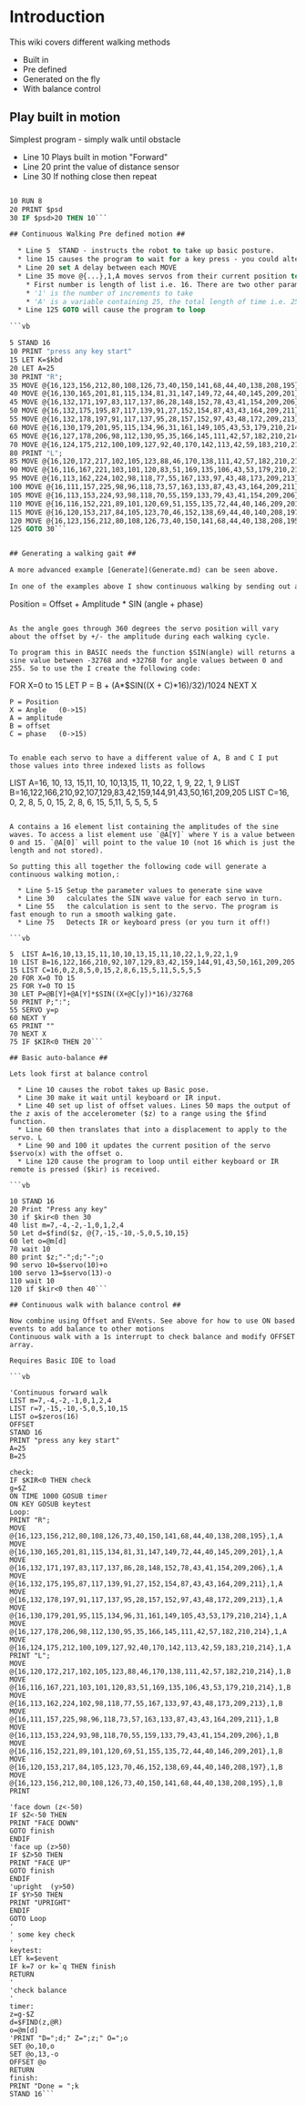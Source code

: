 # Introduction #

This wiki covers different walking methods
  * Built in
  * Pre defined
  * Generated on the fly
  * With balance control

## Play built in motion ##

Simplest program - simply walk until obstacle
  * Line 10 Plays built in motion "Forward"
  * Line 20 print the value of distance sensor
  * Line 30 If nothing close then repeat

```vb

10 RUN 8
20 PRINT $psd
30 IF $psd>20 THEN 10```

## Continuous Walking Pre defined motion ##

  * Line 5  STAND - instructs the robot to take up basic posture.
  * line 15 causes the program to wait for a key press - you could alternatively make it wait for IR remote by switch $KBD for $IR.
  * Line 20 set A delay between each MOVE
  * Line 35 move @{...},1,A moves servos from their current position to the new position, as specified in the list @{...}.
    * First number is length of list i.e. 16. There are two other parameters,
    * '1' is the number of increments to take
    * 'A' is a variable containing 25, the total length of time i.e. 25ms.
  * Line 125 GOTO will cause the program to loop

```vb

5 STAND 16
10 PRINT "press any key start"
15 LET K=$kbd
20 LET A=25
30 PRINT "R";
35 MOVE @{16,123,156,212,80,108,126,73,40,150,141,68,44,40,138,208,195},1,A
40 MOVE @{16,130,165,201,81,115,134,81,31,147,149,72,44,40,145,209,201},1,A
45 MOVE @{16,132,171,197,83,117,137,86,28,148,152,78,43,41,154,209,206},1,A
50 MOVE @{16,132,175,195,87,117,139,91,27,152,154,87,43,43,164,209,211},1,A
55 MOVE @{16,132,178,197,91,117,137,95,28,157,152,97,43,48,172,209,213},1,A
60 MOVE @{16,130,179,201,95,115,134,96,31,161,149,105,43,53,179,210,214},1,A
65 MOVE @{16,127,178,206,98,112,130,95,35,166,145,111,42,57,182,210,214},1,A
70 MOVE @{16,124,175,212,100,109,127,92,40,170,142,113,42,59,183,210,214},1,A
80 PRINT "L";
85 MOVE @{16,120,172,217,102,105,123,88,46,170,138,111,42,57,182,210,214},1,A
90 MOVE @{16,116,167,221,103,101,120,83,51,169,135,106,43,53,179,210,214},1,A
95 MOVE @{16,113,162,224,102,98,118,77,55,167,133,97,43,48,173,209,213},1,A
100 MOVE @{16,111,157,225,98,96,118,73,57,163,133,87,43,43,164,209,211},1,A
105 MOVE @{16,113,153,224,93,98,118,70,55,159,133,79,43,41,154,209,206},1,A
110 MOVE @{16,116,152,221,89,101,120,69,51,155,135,72,44,40,146,209,201},1,A
115 MOVE @{16,120,153,217,84,105,123,70,46,152,138,69,44,40,140,208,197},1,A
120 MOVE @{16,123,156,212,80,108,126,73,40,150,141,68,44,40,138,208,195},1,A
125 GOTO 30```


## Generating a walking gait ##

A more advanced example [Generate](Generate.md) can be seen above.

In one of the examples above I show continuous walking by sending out a sequence of predefined servo moves. But its possible to generate a walking gate mathematically using sine waves. The position of each servo can be defined as

```
Position = Offset + Amplitude * SIN (angle + phase)
```

As the angle goes through 360 degrees the servo position will vary about the offset by +/- the amplitude during each walking cycle.

To program this in BASIC needs the function $SIN(angle) will returns a sine value between -32768 and +32768 for angle values between 0 and 255. So to use the I create the following code:

```
FOR X=0 to 15
   LET P = B + (A*$SIN((X + C)*16)/32)/1024
NEXT X

    P = Position
    X = Angle   (0->15)
    A = amplitude
    B = offset
    C = phase   (0->15)
```

To enable each servo to have a different value of A, B and C I put those values into three indexed lists as follows

```
LIST A=16, 10, 13, 15,11, 10, 10,13,15, 11, 10,22, 1, 9, 22,  1,  9
LIST B=16,122,166,210,92,107,129,83,42,159,144,91,43,50,161,209,205
LIST C=16,  0,  2,  8, 5,  0, 15, 2, 8,  6, 15, 5,11, 5,  5,  5,  5
```

A contains a 16 element list containing the amplitudes of the sine waves. To access a list element use `@A[Y]` where Y is a value between 0 and 15. `@A[0]` will point to the value 10 (not 16 which is just the length and not stored).

So putting this all together the following code will generate a continuous walking motion,:

  * Line 5-15 Setup the parameter values to generate sine wave
  * Line 30   calculates the SIN wave value for each servo in turn.
  * Line 55   the calculation is sent to the servo. The program is fast enough to run a smooth walking gate.
  * Line 75   Detects IR or keyboard press (or you turn it off!)

```vb

5  LIST A=16,10,13,15,11,10,10,13,15,11,10,22,1,9,22,1,9
10 LIST B=16,122,166,210,92,107,129,83,42,159,144,91,43,50,161,209,205
15 LIST C=16,0,2,8,5,0,15,2,8,6,15,5,11,5,5,5,5
20 FOR X=0 TO 15
25 FOR Y=0 TO 15
30 LET P=@B[Y]+@A[Y]*$SIN((X+@C[y])*16)/32768
50 PRINT P;":";
55 SERVO y=p
60 NEXT Y
65 PRINT ""
70 NEXT X
75 IF $KIR<0 THEN 20```

## Basic auto-balance ##

Lets look first at balance control

  * Line 10 causes the robot takes up Basic pose.
  * Line 30 make it wait until keyboard or IR input.
  * Line 40 set up list of offset values. Lines 50 maps the output of the z axis of the accelerometer ($z) to a range using the $find function.
  * Line 60 then translates that into a displacement to apply to the servo. L
  * Line 90 and 100 it updates the current position of the servo $servo(x) with the offset o.
  * Line 120 cause the program to loop until either keyboard or IR remote is pressed ($kir) is received.

```vb

10 STAND 16
20 Print "Press any key"
30 if $kir<0 then 30
40 list m=7,-4,-2,-1,0,1,2,4
50 Let d=$find($z, @{7,-15,-10,-5,0,5,10,15}
60 let o=@m[d]
70 wait 10
80 print $z;"-";d;"-";o
90 servo 10=$servo(10)+o
100 servo 13=$servo(13)-o
110 wait 10
120 if $kir<0 then 40```

## Continuous walk with balance control ##

Now combine using Offset and EVents. See above for how to use ON based events to add balance to other motions
Continuous walk with a 1s interrupt to check balance and modify OFFSET array.

Requires Basic IDE to load

```vb

'Continuous forward walk
LIST m=7,-4,-2,-1,0,1,2,4
LIST r=7,-15,-10,-5,0,5,10,15
LIST o=$zeros(16)
OFFSET
STAND 16
PRINT "press any key start"
A=25
B=25

check:
IF $KIR<0 THEN check
g=$Z
ON TIME 1000 GOSUB timer
ON KEY GOSUB keytest
Loop:
PRINT "R";
MOVE @{16,123,156,212,80,108,126,73,40,150,141,68,44,40,138,208,195},1,A
MOVE @{16,130,165,201,81,115,134,81,31,147,149,72,44,40,145,209,201},1,A
MOVE @{16,132,171,197,83,117,137,86,28,148,152,78,43,41,154,209,206},1,A
MOVE @{16,132,175,195,87,117,139,91,27,152,154,87,43,43,164,209,211},1,A
MOVE @{16,132,178,197,91,117,137,95,28,157,152,97,43,48,172,209,213},1,A
MOVE @{16,130,179,201,95,115,134,96,31,161,149,105,43,53,179,210,214},1,A
MOVE @{16,127,178,206,98,112,130,95,35,166,145,111,42,57,182,210,214},1,A
MOVE @{16,124,175,212,100,109,127,92,40,170,142,113,42,59,183,210,214},1,A
PRINT "L";
MOVE @{16,120,172,217,102,105,123,88,46,170,138,111,42,57,182,210,214},1,B
MOVE @{16,116,167,221,103,101,120,83,51,169,135,106,43,53,179,210,214},1,B
MOVE @{16,113,162,224,102,98,118,77,55,167,133,97,43,48,173,209,213},1,B
MOVE @{16,111,157,225,98,96,118,73,57,163,133,87,43,43,164,209,211},1,B
MOVE @{16,113,153,224,93,98,118,70,55,159,133,79,43,41,154,209,206},1,B
MOVE @{16,116,152,221,89,101,120,69,51,155,135,72,44,40,146,209,201},1,B
MOVE @{16,120,153,217,84,105,123,70,46,152,138,69,44,40,140,208,197},1,B
MOVE @{16,123,156,212,80,108,126,73,40,150,141,68,44,40,138,208,195},1,B
PRINT

'face down (z<-50)
IF $Z<-50 THEN
PRINT "FACE DOWN"
GOTO finish
ENDIF
'face up (z>50)
IF $Z>50 THEN
PRINT "FACE UP"
GOTO finish
ENDIF
'upright  (y>50)
IF $Y>50 THEN
PRINT "UPRIGHT"
ENDIF
GOTO Loop
'
' some key check
'
keytest:
LET k=$event
IF k=7 or k=`q THEN finish
RETURN
'
'check balance
'
timer:
z=g-$Z
d=$FIND(z,@R)
o=@m[d]
'PRINT "D=";d;" Z=";z;" O=";o
SET @o,10,o
SET @o,13,-o
OFFSET @o
RETURN
finish:
PRINT "Done = ";k
STAND 16```